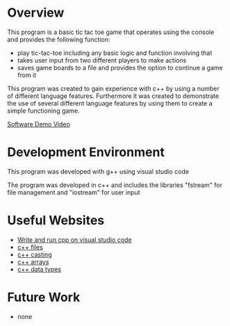 # Overview
This program is a basic tic tac toe game that operates using the console and provides the following function:

- play tic-tac-toe including any basic logic and function involving that
- takes user input from two different players to make actions
- saves game boards to a file and provides the option to continue a game from it

This program was created to gain experience with c++ by using a number of different language features. Furthermore it was created to demonstrate the use of several different language features by using them to create a simple functioning game.

[Software Demo Video](https://www.youtube.com/watch?v=jzQsVP1TPro)

# Development Environment

This program was developed with g++ using visual studio code

The program was developed in c++ and includes the libraries "fstream" for file management and "iostream" for user input

# Useful Websites

- [Write and run cpp on visual studio code](https://www.freecodecamp.org/news/how-to-write-and-run-c-cpp-code-on-visual-studio-code/)
- [c++ files](https://www.w3schools.com/cpp/cpp_files.asp)
- [c++ casting](https://cplusplus.com/articles/iG3hAqkS/)
- [c++ arrays](https://cplusplus.com/doc/tutorial/arrays/)
- [c++ data types](https://www.w3schools.com/cpp/cpp_data_types.asp)


# Future Work

- none